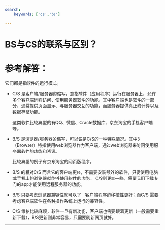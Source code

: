 ```yaml
---
search:
    keywords: ['cs','bs']

---
```



# BS与CS的联系与区别？

# 参考解答：

它们都是指软件的运行模式。

* C/S 是客户端/服务器的缩写，意指软件（应用程序）运行在服务器上，允许多个客户端远程访问、使用服务器软件的功能。其中客户端也是软件的一部分，通常提供页面显示、与服务器交互的功能，而服务器提供真正的计算以及数据存储功能。
  
  这类软件比较典型的有QQ、微信、Oracle数据库、京东淘宝的手机客户端等。
  
* B/S 是浏览器/服务器的缩写，可以说是C/S的一种特殊情况。其中B（Browser）特指使用web浏览器作为客户端，通过web浏览器来访问使用服务器软件的功能和资源。

  比较典型的例子有京东淘宝的网页版程序。
  
* B/S 的相对C/S 而言它的客户端更`轻`，不需要安装额外的软件，只要使用电脑或手机上的浏览器就能够使用软件的功能。 C/S则更`重`一些，需要我们下载专门的app才能使用远程服务器的功能。

* B/S 只要考虑浏览器兼容性就可以了，客户端程序的移植性更好；而C/S 需要考虑客户端软件在各种操作系统上运行的兼容性。

* C/S 维护比较麻烦，软件一旦有新功能，客户端也需要跟着更新（一般需要重新下载），B/S更新则非常容易，只需要刷新网页就好。


---